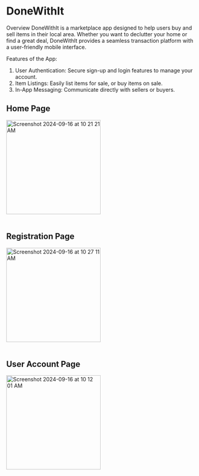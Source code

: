 # DoneWithIt

Overview
DoneWithIt is a marketplace app designed to help users buy and sell items in their local area. Whether you want to declutter your home or find a great deal, DoneWithIt provides a seamless transaction platform with a user-friendly mobile interface.


Features of the App:
1. User Authentication: Secure sign-up and login features to manage your account.
2. Item Listings: Easily list items for sale, or buy items on sale.
3. In-App Messaging: Communicate directly with sellers or buyers.

## Home Page
<img width="250" alt="Screenshot 2024-09-16 at 10 21 21 AM" src="https://github.com/user-attachments/assets/883e118b-6358-4383-bf94-058d7058158e">
<br> <br>

## Registration Page
<img width="250" alt="Screenshot 2024-09-16 at 10 27 11 AM" src="https://github.com/user-attachments/assets/e5ca8c68-1a34-436a-8c17-14861104abe5">
<br> <br>

## User Account Page
<img width="250" alt="Screenshot 2024-09-16 at 10 12 01 AM" src="https://github.com/user-attachments/assets/d7cfe50e-3098-46c2-9558-3a551fc94ff0">
<br> <br>
